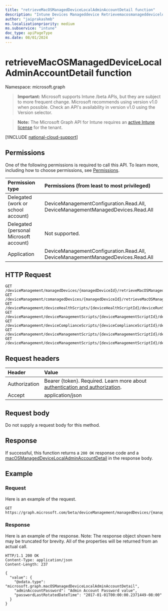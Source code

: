 ```yaml
---
title: "retrieveMacOSManagedDeviceLocalAdminAccountDetail function"
description: "Intune Devices Manageddevice Retrievemacosmanageddevicelocaladminaccountdetail Api ."
author: "jaiprakashmb"
ms.localizationpriority: medium
ms.subservice: "intune"
doc_type: apiPageType
ms.date: 08/01/2024
---
```


# retrieveMacOSManagedDeviceLocalAdminAccountDetail function

Namespace: microsoft.graph

> **Important:** Microsoft supports Intune /beta APIs, but they are subject to more frequent change. Microsoft recommends using version v1.0 when possible. Check an API's availability in version v1.0 using the Version selector.

> **Note:** The Microsoft Graph API for Intune requires an [active Intune license](https://go.microsoft.com/fwlink/?linkid=839381) for the tenant.



[!INCLUDE [national-cloud-support](../../includes/all-clouds.md)]

## Permissions
One of the following permissions is required to call this API. To learn more, including how to choose permissions, see [Permissions](/graph/permissions-reference).

|Permission type|Permissions (from least to most privileged)|
|:---|:---|
|Delegated (work or school account)|DeviceManagementConfiguration.Read.All, DeviceManagementManagedDevices.Read.All|
|Delegated (personal Microsoft account)|Not supported.|
|Application|DeviceManagementConfiguration.Read.All, DeviceManagementManagedDevices.Read.All|

## HTTP Request
<!-- {
  "blockType": "ignored"
}
-->
```http
GET /deviceManagement/managedDevices/{managedDeviceId}/retrieveMacOSManagedDeviceLocalAdminAccountDetail
GET /deviceManagement/comanagedDevices/{managedDeviceId}/retrieveMacOSManagedDeviceLocalAdminAccountDetail
GET /deviceManagement/deviceHealthScripts/{deviceHealthScriptId}/deviceRunStates/{deviceHealthScriptDeviceStateId}/managedDevice/retrieveMacOSManagedDeviceLocalAdminAccountDetail
GET /deviceManagement/deviceManagementScripts/{deviceManagementScriptId}/deviceRunStates/{deviceManagementScriptDeviceStateId}/managedDevice/retrieveMacOSManagedDeviceLocalAdminAccountDetail
GET /deviceManagement/deviceComplianceScripts/{deviceComplianceScriptId}/deviceRunStates/{deviceComplianceScriptDeviceStateId}/managedDevice/retrieveMacOSManagedDeviceLocalAdminAccountDetail
GET /deviceManagement/deviceManagementScripts/{deviceManagementScriptId}/deviceRunStates/{deviceManagementScriptDeviceStateId}/managedDevice/users/{userId}/managedDevices/{managedDeviceId}/retrieveMacOSManagedDeviceLocalAdminAccountDetail
GET /deviceManagement/deviceManagementScripts/{deviceManagementScriptId}/deviceRunStates/{deviceManagementScriptDeviceStateId}/managedDevice/detectedApps/{detectedAppId}/managedDevices/{managedDeviceId}/retrieveMacOSManagedDeviceLocalAdminAccountDetail
```

## Request headers
|Header|Value|
|:---|:---|
|Authorization|Bearer {token}. Required. Learn more about [authentication and authorization](/graph/auth/auth-concepts).|
|Accept|application/json|

## Request body
Do not supply a request body for this method.

## Response
If successful, this function returns a `200 OK` response code and a [macOSManagedDeviceLocalAdminAccountDetail](../resources/intune-devices-macosmanageddevicelocaladminaccountdetail.md) in the response body.

## Example

### Request
Here is an example of the request.
```http
GET https://graph.microsoft.com/beta/deviceManagement/managedDevices/{managedDeviceId}/retrieveMacOSManagedDeviceLocalAdminAccountDetail
```

### Response
Here is an example of the response. Note: The response object shown here may be truncated for brevity. All of the properties will be returned from an actual call.
```http
HTTP/1.1 200 OK
Content-Type: application/json
Content-Length: 237

{
  "value": {
    "@odata.type": "microsoft.graph.macOSManagedDeviceLocalAdminAccountDetail",
    "adminAccountPassword": "Admin Account Password value",
    "passwordLastRotatedDateTime": "2017-01-01T00:00:00.2371449-08:00"
  }
}
```
